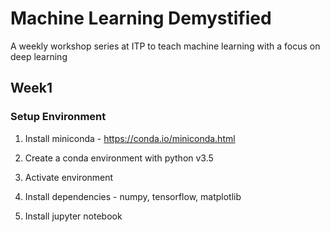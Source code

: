# Machine Learning Demystified
A weekly workshop series at ITP to teach machine learning with a focus on deep learning

## Week1

### Setup Environment
1) Install miniconda - https://conda.io/miniconda.html

2) Create a conda environment with python v3.5

3) Activate environment

4) Install dependencies - numpy, tensorflow, matplotlib

5) Install jupyter notebook
